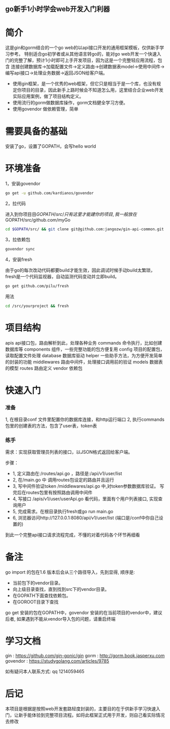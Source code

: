 
## go新手1小时学会web开发入门利器

# 简介
这是gin和gorm结合的一个go web的以api接口开发的通用框架模板，仅供新手学习参考。
特别适合go初学者或从其他语言转go的，能对go web开发一个快速入门的完整了解，预计1小时即可上手开发项目，因为这是一个完整轻应用流程，包含
连接创建数据库->加载配置文件->定义路由->创建数据表model->使用中间件->编写api接口->处理业务数据->返回JSON给客户端。

- 使用gin框架，是一个优秀的web框架，但它只是相当于是一个库，也没有规定你项目的目录，因此新手上路时候会不知道怎么用，这里结合企业web开发实际应用案例，做了项目结构定义。
- 使用流行的gorm做数据库操作，gorm文档健全学习方便。
- 使用govendor 做依赖管理，简单


# 需要具备的基础
安装了go，设置了GOPATH，会写hello world

# 环境准备

1，安装govendor
```sh
go get -u github.com/kardianos/govendor

```

2，拉代码

进入到你项目目$GOPATH/src/ 只有这里才能建你的项目, 我一般放在$GOPATH/src/github.com/myGo

```sh
cd $GOPATH/src/ && git clone git@github.com:jangozw/gin-api-common.git
```

3，拉依赖包

```sh
govendor sync
```

4，安装fresh

由于go的每次改动代码都要build才能生效，因此调试时候手动build太繁琐，fresh是一个代码监视器，自动监测代码变动并立即build。

```sh
go get github.com/pilu/fresh

```
用法

```sh
cd /src/yourproject && fresh
```

# 项目结构

apis        api接口包，路由解析到此，处理各种业务
commands    命令执行，比如创建数据库等
components  组件，一些完整功能的包方便复用
config      项目的配置包，读取配置文件处理
database    数据库驱动
helper      一些助手方法，为方便开发简单的封装的功能
middlewares 路由中间件，处理接口调用前的验证
models      数据表的模型
routes      路由定义
vendor      依赖包

# 快速入门

### 准备
1, 在根目录conf 文件里配置你的数据库连接，和http运行端口
2, 执行commands包里的创建表的方法，包含了user表，token表

### 练手

需求：实现获取管理员列表的接口，以JSON格式返回给客户端。

步骤：
- 1, 定义路由在:/routes/api.go ，路径是:/api/v1/user/list
- 2, 在/main.go 中 调用routes包设定的路由并且运行
- 3, 写中间件验证token /middlewares/api.go 中,对token参数数据库验证。 写完后在routes包里有按照路由调用中间件
- 4, 写接口 /apis/v1/user/userApi.go 看代码，里面有个用户列表接口, 实现查询用户
- 5, 完成需求。在根目录执行fresh或go run main.go
- 6, 浏览器访问http://127.0.0.1:8080/api/v1/user/list (端口是/conf中你自己设置的)

到此一个完整api接口请求流程完成，不懂的对着代码各个环节再细看



# 备注
go import 的包在1.6 版本后会从三个路径导入，先到显得, 顺序是:

* 当前包下的vendor目录。
* 向上级目录查找，直到找到src下的vendor目录。
* 在GOPATH下面查找依赖包。
* 在GOROOT目录下查找

go get 安装的包在GOPATH中，govendor 安装的在当前项目的vendor中，建议后者, 如果遇到不能从vendor导入包的问题，请重启终端



# 学习文档
gin : https://github.com/gin-gonic/gin
gorm : http://gorm.book.jasperxu.com
govendor : https://studygolang.com/articles/9785

如有疑问本人联系方式: qq 1214059465


# 后记

本项目是根据是按照web开发套路轻度封装的，主要目的在于供新手学习快速入门，让新手能体验到完整项目流程。如将此框架正式用于开发，则自己看实际情况去修改



